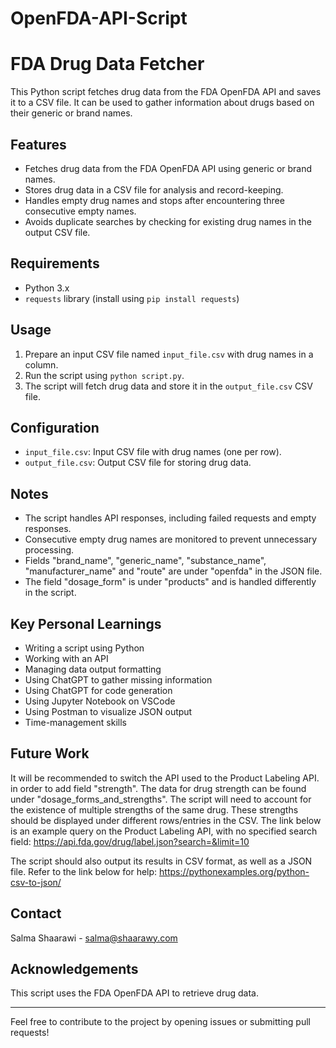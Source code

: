 # OpenFDA-API-Script
# FDA Drug Data Fetcher 

This Python script fetches drug data from the FDA OpenFDA API and saves it to a CSV file. It can be used to gather information about drugs based on their generic or brand names.

## Features

- Fetches drug data from the FDA OpenFDA API using generic or brand names.
- Stores drug data in a CSV file for analysis and record-keeping.
- Handles empty drug names and stops after encountering three consecutive empty names.
- Avoids duplicate searches by checking for existing drug names in the output CSV file.

## Requirements

- Python 3.x
- `requests` library (install using `pip install requests`)

## Usage

1. Prepare an input CSV file named `input_file.csv` with drug names in a column.
2. Run the script using `python script.py`.
3. The script will fetch drug data and store it in the `output_file.csv` CSV file.

## Configuration

- `input_file.csv`: Input CSV file with drug names (one per row).
- `output_file.csv`: Output CSV file for storing drug data.

## Notes

- The script handles API responses, including failed requests and empty responses.
- Consecutive empty drug names are monitored to prevent unnecessary processing.
- Fields "brand_name", "generic_name", "substance_name", "manufacturer_name" and "route" are under "openfda" in the JSON file.
- The field "dosage_form" is under "products" and is handled differently in the script. 

## Key Personal Learnings

- Writing a script using Python
- Working with an API
- Managing data output formatting
- Using ChatGPT to gather missing information
- Using ChatGPT for code generation
- Using Jupyter Notebook on VSCode
- Using Postman to visualize JSON output
- Time-management skills

  
## Future Work

It will be recommended to switch the API used to the Product Labeling API. in order to add field "strength".
The data for drug strength can be found under "dosage_forms_and_strengths".
The script will need to account for the existence of multiple strengths of the same drug. These strengths should be displayed under different rows/entries in the CSV. The link below is an example query on the Product Labeling API, with no specified search field: 
https://api.fda.gov/drug/label.json?search=&limit=10

The script should also output its results in CSV format, as well as a JSON file. Refer to the link below for help:
https://pythonexamples.org/python-csv-to-json/

## Contact

Salma Shaarawi - salma@shaarawy.com

## Acknowledgements

This script uses the FDA OpenFDA API to retrieve drug data.

---

Feel free to contribute to the project by opening issues or submitting pull requests!




